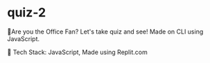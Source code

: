 # quiz-2
📌Are you the Office Fan? Let's take quiz and see! Made on CLI using JavaScript.

📌 Tech Stack: JavaScript, Made using Replit.com
